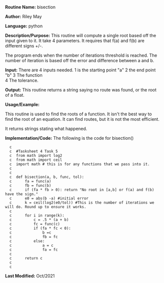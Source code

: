 

**Routine Name:**           bisection

**Author:** Riley May

**Language:** python

**Description/Purpose:** This routine will compute a single root based off the input given to it. It take 4 parameters. 
It requires that f(a) and f(b) are different signs +/-.

The program ends when the number of iterations threshold is reached.  The number of iteration is based off the error and difference
between a and b. 

**Input:** There are 4 inputs needed. 
1 is the  starting point "a"
2 the end point "b" 
3  The function   
4 The tolerance. 


**Output:** This routine returns a string saying no route was found, or the root of a float. 


**Usage/Example:**

This routine is used to find the roots of a function. It isn't the best way to find the root of an equation. 
It can find routes, but it is not the most efficient. 

It returns strings stating what happened. 

**Implementation/Code:** The following is the code for bisection()

      c  
      c  #Tasksheet 4 Task 5
      c  from math import log2
      c  from math import ceil
      c  import math # this is for any functions that we pass into it. 
      c  
      c  
      c  def bisection(a, b, func, tol):
      c      fa = func(a)
      c      fb = func(b)
      c      if (fa * fb > 0): return "No root in [a,b] or f(a) and f(b) have the sign."
      c      e0 = abs(b -a) #initial error
      c      k = ceil(log2(e0/tol)) #This is the number of iterations we will do. Round up to ensure it works. 
      c  
      c      for i in range(k):
      c          c = .5 * (a + b)
      c          fc = func(c)
      c          if (fa * fc < 0):
      c              b =c 
      c              fb = fc
      c          else:
      c              a = c
      c              fa = fc
      c  
      c      return c 
      c      
      c     
      
      
**Last Modified:** Oct/2021
